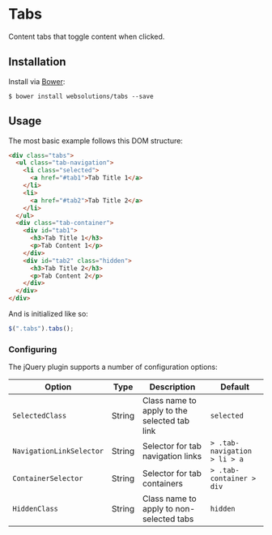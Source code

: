 # Tabs

Content tabs that toggle content when clicked.

## Installation

Install via [Bower](http://bower.io):
```
$ bower install websolutions/tabs --save
```

## Usage

The most basic example follows this DOM structure:
``` html
<div class="tabs">
  <ul class="tab-navigation">
    <li class="selected">
      <a href="#tab1">Tab Title 1</a>
    </li>
    <li>
      <a href="#tab2">Tab Title 2</a>
    </li>
  </ul>
  <div class="tab-container">
    <div id="tab1">
      <h3>Tab Title 1</h3>
      <p>Tab Content 1</p>
    </div>
    <div id="tab2" class="hidden">
      <h3>Tab Title 2</h3>
      <p>Tab Content 2</p>
    </div>
  </div>
</div>
```

And is initialized like so:
``` javascript
$(".tabs").tabs();
```

### Configuring

The jQuery plugin supports a number of configuration options:

Option                      | Type     | Description                                                      | Default
----------------------------|----------|------------------------------------------------------------------|--------
`SelectedClass`             | String   | Class name to apply to the selected tab link                     | `selected`
`NavigationLinkSelector`    | String   | Selector for tab navigation links                                | `> .tab-navigation > li > a`
`ContainerSelector`         | String   | Selector for tab containers                                      | `> .tab-container > div`
`HiddenClass`               | String   | Class name to apply to non-selected tabs                         | `hidden`

